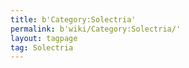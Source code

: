 ```yaml
---
title: b'Category:Solectria'
permalink: b'wiki/Category:Solectria/'
layout: tagpage
tag: Solectria
---
```



